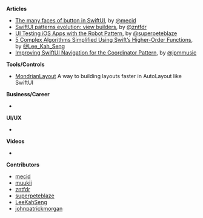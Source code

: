 
**Articles**

* [The many faces of button in SwiftUI](https://swiftwithmajid.com/2021/06/30/the-many-faces-of-button-in-swiftui/), by [@mecid](https://twitter.com/mecid)
* [SwiftUI patterns evolution: view builders](https://www.fivestars.blog/articles/swiftui-patterns-view-builders/), by [@zntfdr](https://twitter.com/zntfdr)
* [UI Testing iOS Apps with the Robot Pattern](https://medium.com/zendesk-engineering/ui-testing-ios-apps-with-the-robot-pattern-dd839b59fed1?sk=0b5b21913ffc2682911721424156fd9b), by [@superpeteblaze](https://twitter.com/superpeteblaze)
* [5 Complex Algorithms Simplified Using Swift’s Higher-Order Functions](https://swiftsenpai.com/swift/5-complex-algorithms-simplified/), by [@Lee_Kah_Seng](https://twitter.com/Lee_Kah_Seng)
* [Improving SwiftUI Navigation for the Coordinator Pattern](https://johnpatrickmorgan.github.io/2021/07/03/NStack/), by [@jpmmusic](https://twitter.com/jpmmusic)

**Tools/Controls**

* [MondrianLayout](https://github.com/muukii/MondrianLayout) A way to building layouts faster in AutoLayout like SwiftUI

**Business/Career**

* 

**UI/UX**

* 

**Videos**

* 

**Contributors**

* [mecid](https://github.com/mecid)
* [muukii](https://github.com/muukii)
* [zntfdr](https://github.com/zntfdr)
* [superpeteblaze](https://github.com/superpeteblaze)
* [LeeKahSeng](https://github.com/LeeKahSeng)
* [johnpatrickmorgan](https://github.com/johnpatrickmorgan)
